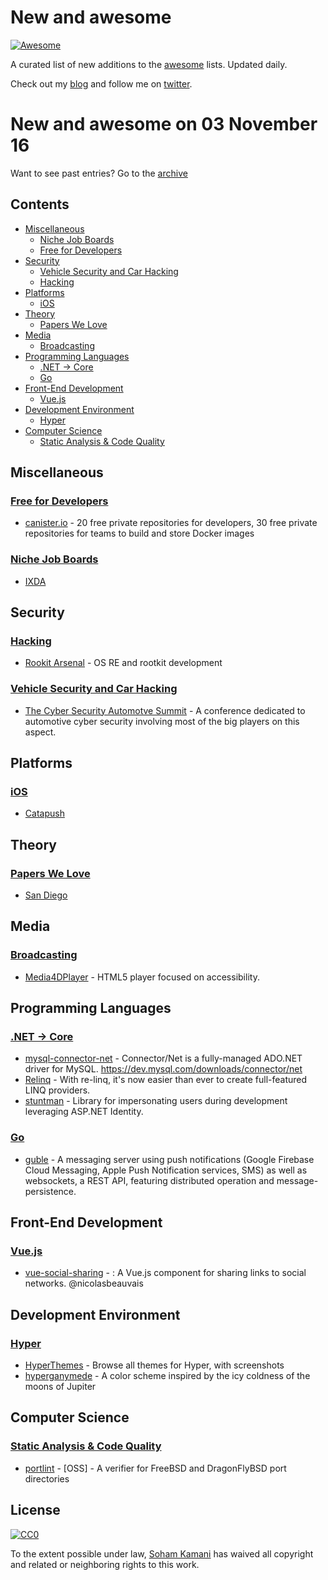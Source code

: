 # New and awesome

[![Awesome](https://cdn.rawgit.com/sindresorhus/awesome/d7305f38d29fed78fa85652e3a63e154dd8e8829/media/badge.svg)](https://github.com/sindresorhus/awesome)

A curated list of new additions to the [awesome](http://awesome.re) lists. Updated daily.

Check out my [blog](http://sohamkamani.com/blog/) and follow me on [twitter](http://twitter.com/sohamkamani).


# New and awesome on 03 November 16

Want to see past entries? Go to the [archive](/archive)

## Contents

- [Miscellaneous](#miscellaneous)
  - [Niche Job Boards](#niche-job-boards)
  - [Free for Developers](#free-for-developers)
- [Security](#security)
  - [Vehicle Security and Car Hacking](#vehicle-security-and-car-hacking)
  - [Hacking](#hacking)
- [Platforms](#platforms)
  - [iOS](#i-os)
- [Theory](#theory)
  - [Papers We Love](#papers-we-love)
- [Media](#media)
  - [Broadcasting](#broadcasting)
- [Programming Languages](#programming-languages)
  - [.NET → Core](#net--core)
  - [Go](#go)
- [Front-End Development](#front-end-development)
  - [Vue.js](#vuejs)
- [Development Environment](#development-environment)
  - [Hyper](#hyper)
- [Computer Science](#computer-science)
  - [Static Analysis & Code Quality](#static-analysis-code-quality)

## Miscellaneous

### [Free for Developers](https://github.com/ripienaar/free-for-dev)

- [canister.io](https://canister.io/) - 20 free private repositories for developers, 30 free private repositories for teams to build and store Docker images


### [Niche Job Boards](https://github.com/wfhio/awesome-job-boards)

- [IXDA](http://ixda.org/jobs/)

## Security

### [Hacking](https://github.com/carpedm20/awesome-hacking)

- [Rookit Arsenal](https://amzn.com/144962636X) - OS RE and rootkit development


### [Vehicle Security and Car Hacking](https://github.com/jaredmichaelsmith/awesome-vehicle-security)

- [The Cyber Security Automotve Summit](http://www.automotivecybersecurity.com/) - A conference dedicated to automotive cyber security involving most of the big players on this aspect.

## Platforms

### [iOS](https://github.com/vsouza/awesome-ios)

- [Catapush](http://www.catapush.com/)

## Theory

### [Papers We Love](https://github.com/papers-we-love/papers-we-love)

- [San Diego](http://www.meetup.com/Papers-We-Love-San-Diego/)

## Media

### [Broadcasting](https://github.com/ebu/awesome-broadcasting)

- [Media4DPlayer](https://github.com/ebu/media4Dplayer) - HTML5 player focused on accessibility.

## Programming Languages

### [.NET → Core](https://github.com/thangchung/awesome-dotnet-core)

- [mysql-connector-net](https://github.com/mysql/mysql-connector-net/tree/7.0) - Connector/Net is a fully-managed ADO.NET driver for MySQL. https://dev.mysql.com/downloads/connector/net
- [Relinq](https://github.com/re-motion/Relinq) - With re-linq, it's now easier than ever to create full-featured LINQ providers.
- [stuntman](https://github.com/ritterim/stuntman) - Library for impersonating users during development leveraging ASP.NET Identity.


### [Go](https://github.com/avelino/awesome-go)

- [guble](https://github.com/smancke/guble) - A messaging server using push notifications (Google Firebase Cloud Messaging, Apple Push Notification services, SMS) as well as websockets, a REST API, featuring distributed operation and message-persistence.

## Front-End Development

### [Vue.js](https://github.com/vuejs/awesome-vue)

- [vue-social-sharing](https://github.com/nicolasbeauvais/vue-social-sharing) -   : A Vue.js component for sharing links to social networks. @nicolasbeauvais

## Development Environment

### [Hyper](https://github.com/bnb/awesome-hyper)

- [HyperThemes](https://hyperthemes.matthi.coffee) - Browse all themes for Hyper, with screenshots
- [hyperganymede](https://www.npmjs.com/package/hyperganymede) - A color scheme inspired by the icy coldness of the moons of Jupiter

## Computer Science

### [Static Analysis & Code Quality](https://github.com/mre/awesome-static-analysis)

- [portlint](https://www.freebsd.org/cgi/man.cgi?query=portlint&sektion=1&manpath=FreeBSD+8.1-RELEASE+and+Ports) -  [OSS] - A verifier for FreeBSD and DragonFlyBSD port directories


## License

[![CC0](http://mirrors.creativecommons.org/presskit/buttons/88x31/svg/cc-zero.svg)](https://creativecommons.org/publicdomain/zero/1.0/)

To the extent possible under law, [Soham Kamani](http://sohamkamani.com) has waived all copyright and related or neighboring rights to this work.
